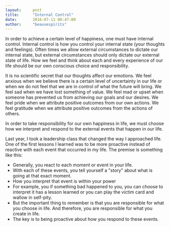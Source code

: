 ```yaml
---
layout:     post
title:      "Internal Control"
date:       2016-07-11 00:47:00
author:     "beauxespirits"
---
```


<p>In order to achieve a certain level of happiness, one must have internal control. Internal control is how you control your internal state (your thoughts and feelings). Often times we allow external circumstances to dictate our internal state, but external circumstances should only dictate our external state of life. How we feel and think about each and every experience of our life should be our own conscious choice and responsibility.</p>

<p>It is no scientific secret that our thoughts affect our emotions. We feel anxious when we believe there is a certain level of uncertainty in our life or when we do not feel that we are in control of what the future will bring. We feel sad when we have lost something of value. We feel mad or upset when someone has prevented us from achieving our goals and our desires. We feel pride when we attribute positive outcomes from our own actions. We feel gratitude when we attribute positive outcomes from the actions of others.</p>

<p>In order to take responsibility for our own happiness in life, we must choose how we interpret and respond to the external events that happen in our life. </p>

<p>Last year, I took a leadership class that changed the way I approached life. One of the first lessons I learned was to be more proactive instead of reactive with each event that occurred in my life. The premise is something like this:</p>

<ul>
  <li>Generally, you react to each moment or event in your life.</li>
  <li>With each of these events, you tell yourself a "story" about what is going at that exact moment.</li>
  <li>How you interpret that event is within your power</li>
  <li>For example, you if something bad happened to you, you can choose to interpret it has a lesson learned or you can play the victim card and wallow in self-pity. </li>
  <li>But the important thing to remember is that you are responsible for what you choose in life. And therefore, you are responsible for what you create in life.</li>
  <li>The key is to being proactive about how you respond to these events.</li>
</ul>

